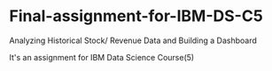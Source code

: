 # Final-assignment-for-IBM-DS-C5
Analyzing Historical Stock/ Revenue Data and Building a Dashboard

It's an assignment for IBM Data Science Course(5)
